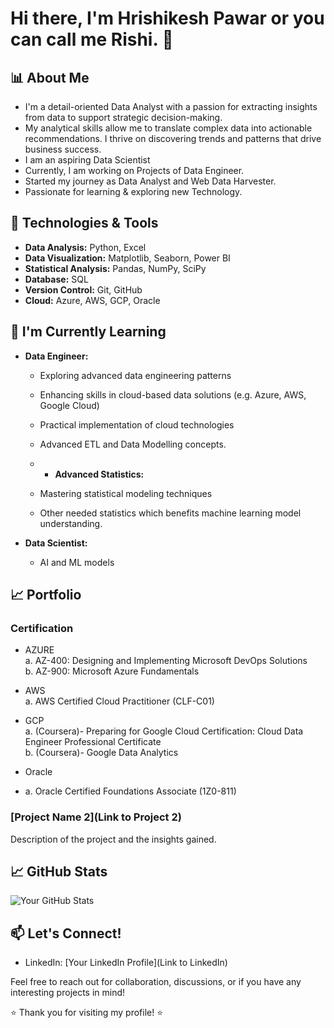 # Hi there, I'm Hrishikesh Pawar or you can call me Rishi. 👋

## 📊 About Me

- I'm a detail-oriented Data Analyst with a passion for extracting insights from data to support strategic decision-making.
- My analytical skills allow me to translate complex data into actionable recommendations. I thrive on discovering trends and patterns that drive business success.
- I am an aspiring Data Scientist
- Currently, I am working on Projects of Data Engineer.
- Started my journey as Data Analyst and Web Data Harvester.
- Passionate for learning & exploring new Technology.


## 🔧 Technologies & Tools

- **Data Analysis:** Python, Excel
- **Data Visualization:** Matplotlib, Seaborn, Power BI
- **Statistical Analysis:** Pandas, NumPy, SciPy
- **Database:** SQL
- **Version Control:** Git, GitHub
- **Cloud:** Azure, AWS, GCP, Oracle

## 🌱 I'm Currently Learning

- **Data Engineer:**
  - Exploring advanced data engineering patterns
  - Enhancing skills in cloud-based data solutions (e.g. Azure, AWS, Google Cloud)
  - Practical implementation of cloud technologies
  - Advanced ETL and Data Modelling concepts.
 
  - - **Advanced Statistics:**
  - Mastering statistical modeling techniques
  - Other needed statistics which benefits machine learning model understanding.

- **Data Scientist:**
  - AI and ML models



## 📈 Portfolio

### Certification

  - AZURE <br>
      a. AZ-400: Designing and Implementing Microsoft DevOps Solutions <br>
      b. AZ-900: Microsoft Azure Fundamentals <br>
    
  - AWS <br>
      a. AWS Certified Cloud Practitioner (CLF-C01) <br>
    
  - GCP <br>
      a. (Coursera)- Preparing for Google Cloud Certification: Cloud Data Engineer Professional Certificate <br>
      b. (Coursera)- Google Data Analytics <br>
    
  - Oracle <br>
  -   a. Oracle Certified Foundations Associate (1Z0-811) <br>

### [Project Name 2](Link to Project 2)
Description of the project and the insights gained.

## 📈 GitHub Stats

![Your GitHub Stats](https://github-readme-stats.vercel.app/api?username=yourusername&show_icons=true&hide_title=true&count_private=true)


## 📫 Let's Connect!

- LinkedIn: [Your LinkedIn Profile](Link to LinkedIn)


Feel free to reach out for collaboration, discussions, or if you have any interesting projects in mind!

⭐️ Thank you for visiting my profile! ⭐️
